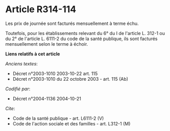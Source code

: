 # Article R314-114

Les prix de journée sont facturés mensuellement à terme échu.

Toutefois, pour les établissements relevant du 6° du I de l'article L. 312-1 ou du 2° de l'article L. 6111-2 du code de la
santé publique, ils sont facturés mensuellement selon le terme à échoir.

**Liens relatifs à cet article**

_Anciens textes_:

  - Décret n°2003-1010 2003-10-22 art. 115
  - Décret n°2003-1010 du 22 octobre 2003 - art. 115 (Ab)

_Codifié par_:

  - Décret n°2004-1136 2004-10-21

_Cite_:

  - Code de la santé publique - art. L6111-2 (V)
  - Code de l'action sociale et des familles - art. L312-1 (M)
